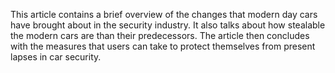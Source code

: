 This article contains a brief overview of the changes that modern day cars have brought about in the security industry. 
It also talks about how stealable the modern cars are than their predecessors.
The article then concludes with the measures that users can take to protect themselves from present lapses in car security. 
